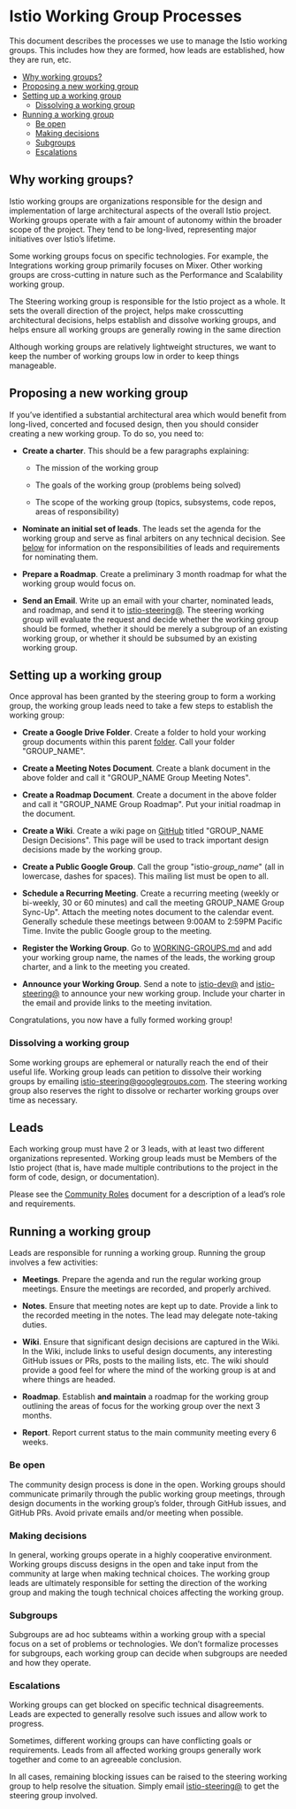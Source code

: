 # Istio Working Group Processes

This document describes the processes we use to manage the Istio working groups. This includes how they are formed, how leads
are established, how they are run, etc.

* [Why working groups?](#why-working-groups)
* [Proposing a new working group](#proposing-a-new-working-group)
* [Setting up a working group](#setting-up-a-working-group)
  * [Dissolving a working group](#dissolving-a-working-group)
* [Running a working group](#running-a-working-group)
  * [Be open](#be-open)
  * [Making decisions](#making-decisions)
  * [Subgroups](#subgroups)
  * [Escalations](#escalations)

## Why working groups?

Istio working groups are organizations responsible for the design and implementation of large architectural aspects of the overall Istio project.
Working groups operate with a fair amount of autonomy within the broader scope of the project. They tend to be long-lived, representing major
initiatives over Istio’s lifetime.

Some working groups focus on specific technologies. For example, the Integrations working group primarily focuses on Mixer. Other working
groups are cross-cutting in nature such as the Performance and Scalability working group.

The Steering working group is responsible for the Istio project as a whole. It sets the overall direction of the project,
helps make crosscutting architectural decisions, helps establish and dissolve working groups, and helps ensure all working
groups are generally rowing in the same direction

Although working groups are relatively lightweight structures, we want to keep the number of working groups low in order to keep things
manageable.

## Proposing a new working group

If you’ve identified a substantial architectural area which would benefit from long-lived, concerted and focused design, then you should
consider creating a new working group. To do so, you need to:

* **Create a charter**. This should be a few paragraphs explaining:

    * The mission of the working group

    * The goals of the working group (problems being solved)

    * The scope of the working group (topics, subsystems, code repos, areas of responsibility)

* **Nominate an initial set of leads**. The leads set the agenda for the working group and serve as final arbiters on any technical decision. See [below](#heading=h.xodnjuc790rs)
for information on the responsibilities of leads and requirements for nominating them.

* **Prepare a Roadmap**. Create a preliminary 3 month roadmap for what the working group would focus on.

* **Send an Email**. Write up an email with your charter, nominated leads, and roadmap, and send it to [istio-steering@](mailto:istio-steering@googlegroups.com). The steering working group will evaluate the request and decide whether the working group should be
formed, whether it should be merely a subgroup of an existing working group, or whether it should be subsumed by an existing working group.

## Setting up a working group

Once approval has been granted by the steering group to form a working group, the working group leads need to take a few
steps to establish the working group:

* **Create a Google Drive Folder**. Create a folder to hold your working group documents within this parent
[folder](https://drive.google.com/corp/drive/u/0/folders/0B7huSKYaiUN5LVdBeElXUGt3UGs). Call your folder "GROUP_NAME". 

* **Create a Meeting Notes Document**. Create a blank document in the above folder and call it "GROUP_NAME Group Meeting Notes".

* **Create a Roadmap Document**. Create a document in the above folder and call it "GROUP_NAME Group Roadmap". Put your initial
roadmap in the document.

* **Create a Wiki**. Create a wiki page on [GitHub](https://github.com/istio/istio) titled "GROUP_NAME Design Decisions". This page
will be used to track important design decisions made by the working group.

* **Create a Public Google Group**. Call the group "istio-*group_name*" (all in lowercase, dashes for spaces). This mailing list
must be open to all.

* **Schedule a Recurring Meeting**. Create a recurring meeting (weekly or bi-weekly, 30 or 60 minutes) and call the meeting
GROUP_NAME Group Sync-Up". Attach the meeting notes document to the calendar event. Generally schedule these meetings between
9:00AM to 2:59PM Pacific Time. Invite the public Google group to the meeting.

* **Register the Working Group**. Go to [WORKING-GROUPS.md](https://github.com/istio/community/blob/master/WORKING-GROUPS.md) and
add your working group name, the names of the leads, the working group charter, and a link to the meeting you created.

* **Announce your Working Group**. Send a note to [istio-dev@](mailto:istio-dev@googlegroups.com)
and [istio-steering@](mailto:istio-steering@googlegroups.com) to announce your new
working group. Include your charter in the email and provide links to the meeting invitation.

Congratulations, you now have a fully formed working group!

### Dissolving a working group

Some working groups are ephemeral or naturally reach the end of their useful life. Working group leads can petition to dissolve their working
groups by emailing [istio-steering@googlegroups.com](mailto:istio-steering@googlegroups.com). The steering working group also reserves the
right to dissolve or recharter working groups over time as necessary.

## Leads

Each working group must have 2 or 3 leads, with at least two different organizations represented. Working group leads must be Members of the
Istio project (that is, have made multiple contributions to the project in the form of code, design, or documentation).

Please see the [Community Roles](https://drive.google.com/a/google.com/open?id=1xvPAX6HcCNtbOX0lKX6s6aS1Qli-Qgnk55gyApCOYag) document for a
description of a lead’s role and requirements.

## Running a working group

Leads are responsible for running a working group. Running the group involves a few activities:

* **Meetings**. Prepare the agenda and run the regular working group meetings. Ensure the meetings are recorded, and properly archived.

* **Notes**. Ensure that meeting notes are kept up to date. Provide a link to the recorded meeting in the notes. The lead may delegate
note-taking duties.

* **Wiki**. Ensure that significant design decisions are captured in the Wiki. In the Wiki, include links to useful design documents, any
interesting GitHub issues or PRs, posts to the mailing lists, etc. The wiki should provide a good feel for where the mind of the working
group is at and where things are headed.

* **Roadmap**. Establish **and maintain** a roadmap for the working group outlining the areas of focus for the working group over the next
3 months.

* **Report**. Report current status to the main community meeting every 6 weeks.

### Be open

The community design process is done in the open. Working groups should communicate primarily through the public
working group meetings, through design documents in the working group’s folder, through GitHub issues, and GitHub PRs.
Avoid private emails and/or meeting when possible.

### Making decisions

In general, working groups operate in a highly cooperative environment. Working groups discuss designs in the open and take input
from the community at large when making technical choices. The working group leads are ultimately responsible for setting the
direction of the working group and making the tough technical choices affecting the working group.

### Subgroups

Subgroups are ad hoc subteams within a working group with a special focus on a set of problems or technologies. We don’t formalize processes
for subgroups, each working group can decide when subgroups are needed and how they operate.

### Escalations

Working groups can get blocked on specific technical disagreements. Leads are expected to generally resolve such issues and allow work
to progress.

Sometimes, different working groups can have conflicting goals or requirements. Leads from all affected working groups generally work
together and come to an agreeable conclusion.

In all cases, remaining blocking issues can be raised to the steering working group to help resolve the situation.
Simply email [istio-steering@](mailto:istio-steering@googlegroups.com) to get the steering group involved.
